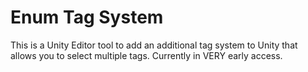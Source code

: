 # Enum Tag System
This is a Unity Editor tool to add an additional tag system to Unity that allows you to select multiple tags. Currently in VERY early access.
